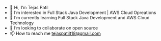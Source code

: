 - 👋 Hi, I’m Tejas Patil
- 👀 I’m interested in Full Stack Java Development | AWS Cloud Opreations
- 🌱 I’m currently learning Full Stack Java Development and AWS Cloud Technology
- 💞️ I’m looking to collaborate on open source
- 📫 How to reach me tejaspatilt18@gmail.com

<!---
TejaS018Mr/TejaS018Mr is a ✨ special ✨ repository because its `README.md` (this file) appears on your GitHub profile.
You can click the Preview link to take a look at your changes.
--->
